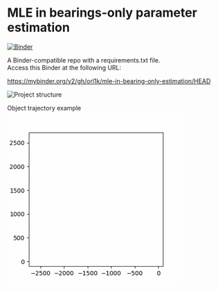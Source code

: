 # MLE in bearings-only parameter estimation

[![Binder](https://mybinder.org/badge_logo.svg)](https://mybinder.org/v2/gh/orl1k/mle-in-bearing-only-estimation/HEAD)

A Binder-compatible repo with a requirements.txt file.  
Access this Binder at the following URL:

https://mybinder.org/v2/gh/orl1k/mle-in-bearing-only-estimation/HEAD

![Project structure](https://sun9-62.userapi.com/impg/tMFOFJOINRqXnOpzaSrdeLXcbpGwATwd_vLRkA/QcUUX1zbw2U.jpg?size=1448x690&quality=96&sign=d81b2e944e6e686d3e5ab88a1de9897d&type=album)

Object trajectory example  
![Target trajectory example](https://github.com/orl1k/mle-in-bearing-only-estimation/blob/main/trajectory_example.gif)

